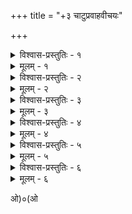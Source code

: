 +++
title = "+३ चाटुप्रवाहवीचयः"

+++



<details><summary>विश्वास-प्रस्तुतिः - १</summary>

चाटुः सम्मुखचाटुर् विद्यागुणधर्मरूपम् अथ दृष्टिः ।  
भुजकरचरणं प्रेयो’भिधानम् अत्युक्तिचित्रोक्ती ॥१॥
</details>

<details><summary>मूलम् - १</summary>

चाटुः सम्मुखचाटुर् विद्यागुणधर्मरूपम् अथ दृष्टिः ।  
भुजकरचरणं प्रेयो’भिधानम् अत्युक्तिचित्रोक्ती ॥१॥
</details>

<details><summary>विश्वास-प्रस्तुतिः - २</summary>

अपि कार्यगती देशाश्रयौ च दानं दरिद्रभरणं च ।  
अतिदानम् अपि च विक्रमपौरुषशौर्यप्रतापतेजांसि ॥२॥
</details>

<details><summary>मूलम् - २</summary>

अपि कार्यगती देशाश्रयौ च दानं दरिद्रभरणं च ।  
अतिदानम् अपि च विक्रमपौरुषशौर्यप्रतापतेजांसि ॥२॥
</details>

<details><summary>विश्वास-प्रस्तुतिः - ३</summary>

गजवाजिनावनीकं खड्गोद्भुतखड्गकुपितकृपाणौ ।  
चापं प्रयाणभोगावलितूर्यस्वानसैनिकरजांसि ॥३॥
</details>

<details><summary>मूलम् - ३</summary>

गजवाजिनावनीकं खड्गोद्भुतखड्गकुपितकृपाणौ ।  
चापं प्रयाणभोगावलितूर्यस्वानसैनिकरजांसि ॥३॥
</details>

<details><summary>विश्वास-प्रस्तुतिः - ४</summary>

अश्वरजोरणधूलिर् युद्धं युद्धस्थली च दिग्विजयः ।  
रिपुरिपुनगरीसम्भ्रमवैरिवधूवैरियोषिदश्रूणि ॥४॥
</details>

<details><summary>मूलम् - ४</summary>

अश्वरजोरणधूलिर् युद्धं युद्धस्थली च दिग्विजयः ।  
रिपुरिपुनगरीसम्भ्रमवैरिवधूवैरियोषिदश्रूणि ॥४॥
</details>

<details><summary>विश्वास-प्रस्तुतिः - ५</summary>

अरिनगरवैरिभवने यशसा वीर्यं यशः प्रशस्तयशः ।  
कीर्तिः सवीर्यकीर्तिः प्रशस्तकीर्तिश् च कीर्तिगीतिश् च ॥५॥
</details>

<details><summary>मूलम् - ५</summary>

अरिनगरवैरिभवने यशसा वीर्यं यशः प्रशस्तयशः ।  
कीर्तिः सवीर्यकीर्तिः प्रशस्तकीर्तिश् च कीर्तिगीतिश् च ॥५॥
</details>

<details><summary>विश्वास-प्रस्तुतिः - ६</summary>

उच्चावचं चतुर्भिर् युतया पञ्चाशताथ वीचीनाम् ।  
श्रीधरदासेन कृतः कृतिना चाटुप्रवाहो’यम् ॥६॥
</details>

<details><summary>मूलम् - ६</summary>

उच्चावचं चतुर्भिर् युतया पञ्चाशताथ वीचीनाम् ।  
श्रीधरदासेन कृतः कृतिना चाटुप्रवाहो’यम् ॥६॥
</details>


ओ)०(ओ  

